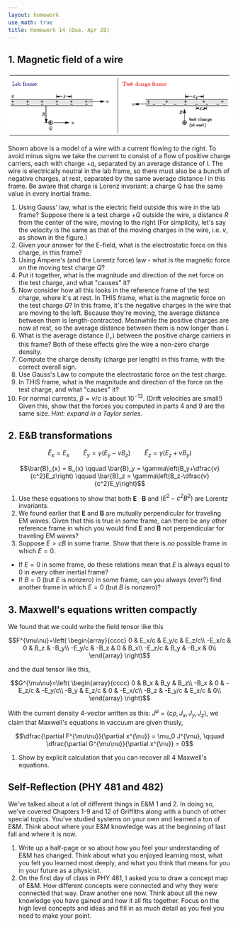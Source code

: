 ```yaml
---
layout: homework
use_math: true
title: Homework 14 (Due. Apr 28)
---
```


## 1. Magnetic field of a wire

![compare][compare]

[compare]: ./images/hw14/charges_and_wire.png

Shown above is a model of a wire with a current flowing to the right. To avoid minus signs we take the current to consist of a flow of positive charge carriers, each with charge $+q$, separated by an average distance of $l$. The wire is electrically neutral in the lab frame, so there must also be a bunch of negative charges, at rest, separated by the same average distance $l$ in this frame. Be aware that charge is Lorenz invariant: a charge Q has the same value in every inertial frame.

1. Using Gauss' law, what is the electric field outside this wire in the lab frame? Suppose there is a test charge $+Q$ outside the wire, a distance $R$ from the center of the wire, moving to the right (For simplicity, let's say the velocity is the same as that of the moving charges in the wire, i.e. $v$, as shown in the figure.)
2. Given your answer for the E-field, what is the electrostatic force on this charge, in this frame?
3. Using Ampere's (and the Lorentz force) law - what is the magnetic force on the moving test charge $Q$?
4. Put it together, what is the magnitude and direction of the net force on the test charge, and what "causes" it?
5. Now consider how all this looks in the reference frame of the test charge, where it's at rest. In THIS frame, what is the magnetic force on the test charge $Q$? In this frame, it's the negative charges in the wire that are moving to the left. Because they're moving, the average distance between them is length-contracted. Meanwhile the positive charges are now at rest, so the average distance between them is now longer than $l$.
6. What is the average distance ($l_+$) between the positive charge carriers in this frame? Both of these effects give the wire a non-zero charge density.
7. Compute the charge density (charge per length) in this frame, with the correct overall sign.
8. Use Gauss's Law to compute the electrostatic force on the test charge.
9. In THIS frame, what is the magnitude and direction of the force on the test
charge, and what "causes" it?
10. For normal currents, $\beta = v/c$ is about $10^{−13}$. (Drift velocities are small!) Given this, show that the forces you computed in parts 4 and 9 are the same size. *Hint: expand in a Taylor series.*

## 2. E&B transformations

$$\bar{E}_{x} = E_{x} \qquad \bar{E}_y = \gamma\left(E_y-vB_z\right) \qquad \bar{E}_z = \gamma\left(E_z+vB_y\right)$$

$$\bar{B}_{x} = B_{x} \qquad \bar{B}_y = \gamma\left(B_y+\dfrac{v}{c^2}E_z\right) \qquad \bar{B}_z = \gamma\left(B_z-\dfrac{v}{c^2}E_y\right)$$

1. Use these equations to show that both $\mathbf{E}\cdot\mathbf{B}$ and $(E^2 − c^2 B^2)$ are Lorentz invariants.
2. We found earlier that $\mathbf{E}$ and $\mathbf{B}$ are mutually perpendicular for traveling EM waves. Given that this is true in some frame, can there be any other reference frame in which you would find $\mathbf{E}$ and $\mathbf{B}$ not perpendicular for traveling EM waves?
3. Suppose $E > cB$ in some frame. Show that there is *no* possible frame in which $E=0$.
  - If $E = 0$ in some frame, do these relations mean that $E$ is always equal to 0 in every other inertial frame?
  - If $B = 0$ (but $E$ is nonzero) in some frame, can you always (ever?) find another frame in which $E = 0$ (but $B$ is nonzero)?

## 3. Maxwell's equations written compactly

We found that we could write the field tensor like this

$$F^{\mu\nu}=\left(
\begin{array}{cccc}
  0 & E_x/c & E_y/c & E_z/c\\
  -E_x/c & 0 & B_z & -B_y\\
  -E_y/c & -B_z & 0 & B_x\\
  -E_z/c & B_y & -B_x & 0\\
\end{array}
\right)$$

and the dual tensor like this,

$$G^{\mu\nu}=\left(
\begin{array}{cccc}
  0 & B_x & B_y & B_z\\
  -B_x & 0 & -E_z/c & -E_y/c\\
  -B_y & E_z/c & 0 & -E_x/c\\
  -B_z & -E_y/c & E_x/c & 0\\
\end{array}
\right)$$

With the current density 4-vector written as this: $J^{\mu} = (c\rho,J_x,J_y,J_z)$, we claim that Maxwell's equations in vaccuum are given thusly,

$$\dfrac{\partial F^{\mu\nu}}{\partial x^{\nu}} = \mu_0 J^{\mu}, \qquad \dfrac{\partial G^{\mu\nu}}{\partial x^{\nu}} = 0$$

1. Show by explicit calculation that you can recover all 4 Maxwell's equations.


## Self-Reflection (PHY 481 and 482)

We've talked about a lot of different things in E&M 1 and 2. In doing so, we've covered Chapters 1-9 and 12 of Griffiths along with a bunch of other special topics. You've studied systems on your own and learned a ton of E&M. Think about where your E&M knowledge was at the beginning of last fall and where it is now.

1. Write up a half-page or so about how you feel your understanding of E&M has changed. Think about what you enjoyed learning most, what you felt you learned most deeply, and what you think that means for you in your future as a physicist.
2. On the first day of class in PHY 481, I asked you to draw a concept map of E&M. How different concepts were connected and why they were connected that way. Draw another one now. Think about all the new knowledge you have gained and how it all fits together. Focus on the high level concepts and ideas and fill in as much detail as you feel you need to make your point.
